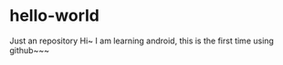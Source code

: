 # hello-world
Just an repository
Hi~
  I am learning android, this is the first time using github~~~
